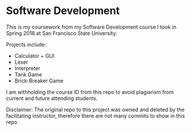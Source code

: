 # Software Development

This is my coursework from my Software Development course I took in Spring 2018 at San Francisco State University.

Projects include:
- Calculator + GUI
- Lexer
- Interpreter
- Tank Game
- Brick-Breaker Game

I am withholding the course ID from this repo to avoid plagiarism from current and future attending students.

Disclaimer: The original repo to this project was owned and deleted by the facilitating instructor, therefore there are not many commits to show in this repo.

